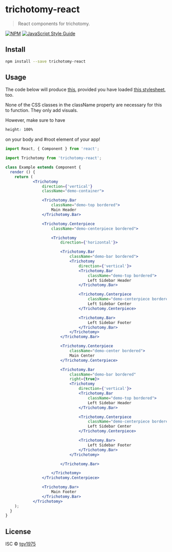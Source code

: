 # trichotomy-react

> React components for trichotomy.

[![NPM](https://img.shields.io/npm/v/trichotomy-react.svg)](https://www.npmjs.com/package/trichotomy-react) [![JavaScript Style Guide](https://img.shields.io/badge/code_style-standard-brightgreen.svg)](https://standardjs.com)

## Install

```bash
npm install --save trichotomy-react
```

## Usage

The code below will produce [this](https://tgv1975.github.io/trichotomy-react/), provided you have loaded [this stylesheet](https://github.com/tgv1975/trichotomy-react/blob/develop/example/src/index.css), too.

None of the CSS classes in the className property are necessary for this to function. They only add visuals.

However, make sure to have

```css
height: 100%
```

on your body and #root element of your app!

```jsx
import React, { Component } from 'react';

import Trichotomy from 'trichotomy-react';

class Example extends Component {
  render () {
    return (
            <Trichotomy
                direction={'vertical'}
                className="demo-container">

                <Trichotomy.Bar
                    className="demo-top bordered">
                    Main Header
                </Trichotomy.Bar>

                <Trichotomy.Centerpiece
                    className="demo-centerpiece bordered">

                    <Trichotomy
                        direction={'horizontal'}>

                        <Trichotomy.Bar
                            className="demo-bar bordered">
                            <Trichotomy
                                direction={'vertical'}>
                                <Trichotomy.Bar
                                    className="demo-top bordered">
                                    Left Sidebar Header
                                </Trichotomy.Bar>

                                <Trichotomy.Centerpiece
                                    className="demo-centerpiece bordered">
                                    Left Sidebar Center
                                </Trichotomy.Centerpiece>

                                <Trichotomy.Bar>
                                    Left Sidebar Footer
                                </Trichotomy.Bar>
                            </Trichotomy>
                        </Trichotomy.Bar>

                        <Trichotomy.Centerpiece
                            className="demo-center bordered">
                            Main Center
                        </Trichotomy.Centerpiece>

                        <Trichotomy.Bar
                            className="demo-bar bordered"
                            right={true}>
                            <Trichotomy
                                direction={'vertical'}>
                                <Trichotomy.Bar
                                    className="demo-top bordered">
                                    Left Sidebar Header
                                </Trichotomy.Bar>

                                <Trichotomy.Centerpiece
                                    className="demo-centerpiece bordered">
                                    Left Sidebar Center
                                </Trichotomy.Centerpiece>

                                <Trichotomy.Bar>
                                    Left Sidebar Footer
                                </Trichotomy.Bar>
                            </Trichotomy>

                        </Trichotomy.Bar>

                    </Trichotomy>
                </Trichotomy.Centerpiece>

                <Trichotomy.Bar>
                    Main Footer
                </Trichotomy.Bar>
            </Trichotomy>
    );
  }
}
```

## License

ISC © [tgv1975](https://github.com/tgv1975)
